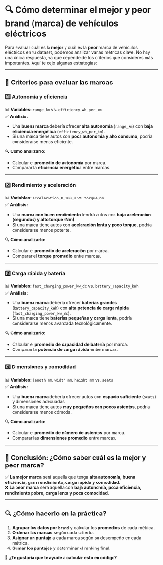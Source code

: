 # 🔍 Cómo determinar el mejor y peor brand (marca) de vehículos eléctricos

Para evaluar cuál es la **mejor** y cuál es la **peor** marca de vehículos eléctricos en tu dataset, podemos analizar varias métricas clave. No hay una única respuesta, ya que depende de los criterios que consideres más importantes. Aquí te dejo algunas estrategias:

---

## 🚗 Criterios para evaluar las marcas

### 1️⃣ Autonomía y eficiencia

📊 **Variables:** `range_km` vs. `efficiency_wh_per_km`  
✅ **Análisis:**

- Una **buena marca** debería ofrecer **alta autonomía** (`range_km`) con **baja eficiencia energética** (`efficiency_wh_per_km`).
- Si una marca tiene autos con **poca autonomía y alto consumo**, podría considerarse menos eficiente.

🔍 **Cómo analizarlo:**

- Calcular el **promedio de autonomía** por marca.
- Comparar la **eficiencia energética** entre marcas.

---

### 2️⃣ Rendimiento y aceleración

📊 **Variables:** `acceleration_0_100_s` vs. `torque_nm`  
✅ **Análisis:**

- Una **marca con buen rendimiento** tendrá autos con **baja aceleración (segundos) y alto torque (Nm)**.
- Si una marca tiene autos con **aceleración lenta y poco torque**, podría considerarse menos potente.

🔍 **Cómo analizarlo:**

- Calcular el **promedio de aceleración** por marca.
- Comparar el **torque promedio** entre marcas.

---

### 3️⃣ Carga rápida y batería

📊 **Variables:** `fast_charging_power_kw_dc` vs. `battery_capacity_kWh`  
✅ **Análisis:**

- Una **buena marca** debería ofrecer **baterías grandes** (`battery_capacity_kWh`) con **alta potencia de carga rápida** (`fast_charging_power_kw_dc`).
- Si una marca tiene **baterías pequeñas y carga lenta**, podría considerarse menos avanzada tecnológicamente.

🔍 **Cómo analizarlo:**

- Calcular el **promedio de capacidad de batería** por marca.
- Comparar la **potencia de carga rápida** entre marcas.

---

### 4️⃣ Dimensiones y comodidad

📊 **Variables:** `length_mm`, `width_mm`, `height_mm` vs. `seats`  
✅ **Análisis:**

- Una **buena marca** debería ofrecer autos con **espacio suficiente** (`seats`) y dimensiones adecuadas.
- Si una marca tiene autos **muy pequeños con pocos asientos**, podría considerarse menos cómoda.

🔍 **Cómo analizarlo:**

- Calcular el **promedio de número de asientos** por marca.
- Comparar las **dimensiones promedio** entre marcas.

---

## 📌 Conclusión: ¿Cómo saber cuál es la mejor y peor marca?

✅ **La mejor marca** será aquella que tenga **alta autonomía, buena eficiencia, gran rendimiento, carga rápida y comodidad**.  
❌ **La peor marca** será aquella con **baja autonomía, poca eficiencia, rendimiento pobre, carga lenta y poca comodidad**.

---

## 🔍 ¿Cómo hacerlo en la práctica?

1. **Agrupar los datos por `brand`** y calcular los **promedios** de cada métrica.
2. **Ordenar las marcas** según cada criterio.
3. **Asignar un puntaje** a cada marca según su desempeño en cada métrica.
4. **Sumar los puntajes** y determinar el ranking final.

🚀 **¿Te gustaría que te ayude a calcular esto en código?**
